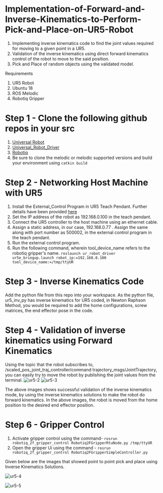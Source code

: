 # Implementation-of-Forward-and-Inverse-Kinematics-to-Perform-Pick-and-Place-on-UR5-Robot
1. Implementing inverse kinematics code to find the joint values required for moving to a given point in a UR5. 
2. Validation of the inverse kinematics using direct forward kinematics control of the robot to move to the said position. 
3. Pick and Place of random objects using the validated model.


Requirements 
1. UR5 Robot
2. Ubuntu 18
3. ROS Melodic
4. Robotiq Gripper

# Step 1 - Clone the following github repos in your src 
1. [Universal Robot](https://github.com/ros-industrial/universal_robot)
2. [Universal_Robot_Driver](https://github.com/UniversalRobots/Universal_Robots_ROS_Driver)
3. [Robotiq](https://github.com/ros-industrial/robotiq)
4. Be sure to clone the melodic or melodic supported versions and build your environment using `catkin build`


# Step 2 - Networking Host Machine with UR5

1. Install the External_Control Program in UR5 Teach Pendant. Further details have been provided [here](https://github.com/UniversalRobots/Universal_Robots_ROS_Driver/blob/master/ur_robot_driver/doc/install_urcap_e_series.md)
2. Set the IP address of the robot as 192.168.0.100 in the teach pendant. 
3. Connect the UR5 controller to the host machine using an ethernet cable. 
4. Assign a static address, in our case, 192.168.0.77 . Assign the same along with port number as 500002, in the external control program in the teach pendant.
5. Run the external control program.
6. Run the following command, wherein tool_device_name refers to the robotiq gripper's name.  `roslaunch ur_robot_driver ur5e_bringup.launch robot_ip:=192.168.0.100 tool_device_name:=/tmp/ttyUR`


# Step 3 - Inverse Kinematics Code
Add the python file from this repo into your workspace. As the python file, ur5_inv_py has inverse kinematics for UR5 coded, in Newton Raphson Method, you would be required to add the home configurations, screw matrices, the end effector pose in the code. 

# Step 4 - Validation of inverse kinematics using Forward Kinematics
Using the topic that the robot subscribes to, /scaled_pos_joint_traj_controller/command trajectory_msgs/JointTrajectory, you can easily try to move the robot by publishing the joint values from the terminal. 
![ur5-2](https://user-images.githubusercontent.com/80807952/209034591-e896753a-8c30-4137-a2d5-a13aa5262a1a.png)
![ur5-3](https://user-images.githubusercontent.com/80807952/209034611-fc84a27e-628d-4c66-aa90-5433713a2dd7.png)

The above images shows successful validation of the inverse kinematics mode, by using the inverse kinematics solutions to make the robot do forward kinematics. In the above images, the robot is moved from the home position to the desired end effector position.

# Step 6 - Gripper Control

1. Activate gripper control using the command- `rosrun robotiq_2f_gripper_control Robotiq2FGripperRtuNode.py /tmp/ttyUR`
2. Open the gripper Ui using the command - `rosrun robotiq_2f_gripper_control Robotiq2FGripperSimpleController.py`

Given below are the images that showed point to point pick and place using Inverse Kinematics Solutions. 

![ur5-4](https://user-images.githubusercontent.com/80807952/209035131-6105c0c5-853b-4862-b86e-b5e2545ce733.png)

![ur5-5](https://user-images.githubusercontent.com/80807952/209035140-7d8f70e7-5f49-4cfa-9efb-974566733da6.png)

